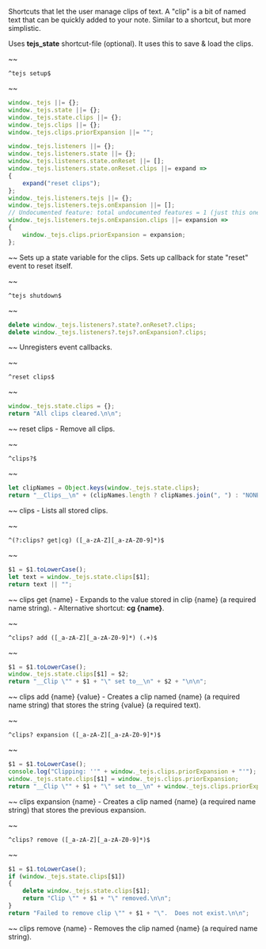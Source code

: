 Shortcuts that let the user manage clips of text.  A "clip" is a bit of named text that can be quickly added to your note.  Similar to a shortcut, but more simplistic.

Uses __tejs_state__ shortcut-file (optional).
It uses this to save & load the clips.


~~
```
^tejs setup$
```
~~
```js
window._tejs ||= {};
window._tejs.state ||= {};
window._tejs.state.clips ||= {};
window._tejs.clips ||= {};
window._tejs.clips.priorExpansion ||= "";

window._tejs.listeners ||= {};
window._tejs.listeners.state ||= {};
window._tejs.listeners.state.onReset ||= [];
window._tejs.listeners.state.onReset.clips ||= expand =>
{
	expand("reset clips");
};
window._tejs.listeners.tejs ||= {};
window._tejs.listeners.tejs.onExpansion ||= [];
// Undocumented feature: total undocumented features = 1 (just this one).
window._tejs.listeners.tejs.onExpansion.clips ||= expansion =>
{
	window._tejs.clips.priorExpansion = expansion;
};
```
~~
Sets up a state variable for the clips.  Sets up callback for state "reset" event to reset itself.


~~
```
^tejs shutdown$
```
~~
```js
delete window._tejs.listeners?.state?.onReset?.clips;
delete window._tejs.listeners?.tejs?.onExpansion?.clips;
```
~~
Unregisters event callbacks.


~~
```
^reset clips$
```
~~
```js
window._tejs.state.clips = {};
return "All clips cleared.\n\n";
```
~~
reset clips - Remove all clips.


~~
```
^clips?$
```
~~
```js
let clipNames = Object.keys(window._tejs.state.clips);
return "__Clips__\n" + (clipNames.length ? clipNames.join(", ") : "NONE") + "\n\n";
```
~~
clips - Lists all stored clips.


~~
```
^(?:clips? get|cg) ([_a-zA-Z][_a-zA-Z0-9]*)$
```
~~
```js
$1 = $1.toLowerCase();
let text = window._tejs.state.clips[$1];
return text || "";
```
~~
clips get {name} - Expands to the value stored in clip {name} (a required name string).
	- Alternative shortcut: __cg {name}__.


~~
```
^clips? add ([_a-zA-Z][_a-zA-Z0-9]*) (.+)$
```
~~
```js
$1 = $1.toLowerCase();
window._tejs.state.clips[$1] = $2;
return "__Clip \"" + $1 + "\" set to__\n" + $2 + "\n\n";
```
~~
clips add {name} {value} - Creates a clip named {name} (a required name string) that stores the string {value} (a required text).


~~
```
^clips? expansion ([_a-zA-Z][_a-zA-Z0-9]*)$
```
~~
```js
$1 = $1.toLowerCase();
console.log("Clipping: ''" + window._tejs.clips.priorExpansion + "'");
window._tejs.state.clips[$1] = window._tejs.clips.priorExpansion;
return "__Clip \"" + $1 + "\" set to__\n" + window._tejs.clips.priorExpansion + "\n\n";
```
~~
clips expansion {name} - Creates a clip named {name} (a required name string) that stores the previous expansion.


~~
```
^clips? remove ([_a-zA-Z][_a-zA-Z0-9]*)$
```
~~
```js
$1 = $1.toLowerCase();
if (window._tejs.state.clips[$1])
{
	delete window._tejs.state.clips[$1];
	return "Clip \"" + $1 + "\" removed.\n\n";
}
return "Failed to remove clip \"" + $1 + "\".  Does not exist.\n\n";
```
~~
clips remove {name} - Removes the clip named {name} (a required name string).
